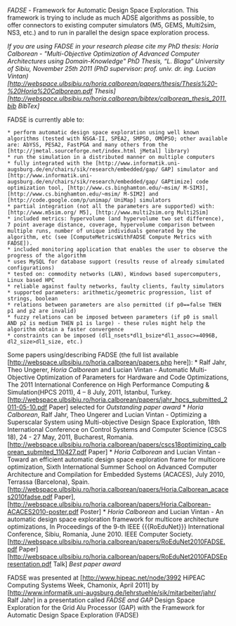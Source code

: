 *FADSE* - Framework for Automatic Design Space Exploration. This framework is trying to include as much ADSE algorithms as possible, to offer connectors to existing computer simulators (M5, GEMS, Multi2sim, NS3, etc.) and to run in parallel the design space exploration process.

*If you are using FADSE in your research please cite my PhD thesis: Horia Calborean  - "Multi-Objective Optimization of Advanced Computer Architectures using Domain-Knowledge" PhD Thesis, “L. Blaga” University of Sibiu, November 25th 2011 (PhD supervisor: prof. univ. dr. ing. Lucian Vintan)  
[http://webspace.ulbsibiu.ro/horia.calborean/papers/thesis/Thesis%20-%20Horia%20Calborean.pdf Thesis]
[http://webspace.ulbsibiu.ro/horia.calborean/bibtex/calborean_thesis_2011.bib BibTex]*

FADSE is currently able to:

    * perform automatic design space exploration using well known algorithms (tested with NSGA-II, SPEA2, SMPSO, OMOPSO; other available are: AbYSS, PESA2, FastPGA and many others from the [http://jmetal.sourceforge.net/index.html jMetal] library)
    * run the simulation in a distributed manner on multiple computers
    * fully integrated with the [http://www.informatik.uni-augsburg.de/en/chairs/sik/research/embedded/gap/ GAP] simulator and  [http://www.informatik.uni-augsburg.de/en/chairs/sik/research/embedded/gap/ GAPtimize] code optimization tool, [http://www.cs.binghamton.edu/~msim/ M-SIM3], [http://www.cs.binghamton.edu/~msim/ M-SIM2] and [http://code.google.com/p/unimap/ UniMap] simulators
    * partial integration (not all the parameters are supported) with: [http://www.m5sim.org/ M5], [http://www.multi2sim.org Multi2Sim]
    * included metrics: hypervolume (and hypervolume two set difference), 7 point average distance, coverage, hypervolume comparison between multiple runs, number of unique individuals generated by the algorithm, etc (see [ComputeMetricsWithFADSE Compute Metrics with FADSE]).
    * included monitoring application that enables the user to observe the progress of the algorithm
    * uses MySQL for database support (results reuse of already simulated configurations)
    * tested on: commodity networks (LAN), Windows based supercomputers, Linux based HPC 
    * reliable against faulty networks, faulty clients, faulty simulators
    * supported parameters: arithmetic/geometric progression, list of strings, boolean    
    * relations between parameters are also permitted (if p0==false THEN p1 and p2 are invalid)
    * fuzzy relations can be imposed between parameters (if p0 is small AND p2 is medium THEN p1 is large) - these rules might help the algorithm obtain a faster convergence 
    * constraints can be imposed (dl1_nsets*dl1_bsize*dl1_assoc>=4096B, dl2_size>dl1_size, etc.) 

Some papers using/describing FADSE (the full list available [http://webspace.ulbsibiu.ro/horia.calborean/papers.php here]):
    * Ralf Jahr, Theo Ungerer, *Horia* *Calborean* and Lucian Vintan - Automatic Multi-Objective Optimization of Parameters for Hardware and Code Optimizations, The 2011 International Conference on High Performance Computing & Simulation(HPCS 2011), 4 – 8 July, 2011, Istanbul, Turkey.[http://webspace.ulbsibiu.ro/horia.calborean/papers/jahr_hpcs_submitted_2011-05-10.pdf Paper] selected for *Outstanding* *paper* *award*
    * *Horia* *Calborean*, Ralf Jahr, Theo Ungerer and Lucian Vintan - Optimizing a Superscalar System using Multi-objective Design Space Exploration, 18th International Conference on Control Systems and Computer Science (CSCS 18), 24 - 27 May, 2011, Bucharest, Romania.[http://webspace.ulbsibiu.ro/horia.calborean/papers/cscs18optimizing_calborean_submited_110427.pdf Paper]
    * *Horia* *Calborean* and Lucian Vintan - Toward an efficient automatic design space exploration frame for multicore optimization, Sixth International Summer School on Advanced Computer Architecture and Compilation for Embedded Systems (ACACES), July 2010, Terrassa (Barcelona), Spain. [http://webspace.ulbsibiu.ro/horia.calborean/papers/Horia.Calborean_acaces2010fadse.pdf Paper], [http://webspace.ulbsibiu.ro/horia.calborean/papers/Horia.Calborean-ACACES2010-poster.pdf Poster]
    * *Horia* *Calborean* and Lucian Vintan - An automatic design space exploration framework for multicore architecture optimizations, In Proceedings of the 9-th IEEE {{{RoEduNet}}} International Conference, Sibiu, Romania, June 2010. IEEE Computer Society. [http://webspace.ulbsibiu.ro/horia.calborean/papers/RoEduNet2010FADSE.pdf Paper] [http://webspace.ulbsibiu.ro/horia.calborean/papers/RoEduNet2010FADSEpresentation.pdf Talk] *Best* *paper* *award* 

FADSE was presented at [http://www.hipeac.net/node/3992 HiPEAC Computing Systems Week, Chamonix, April 2011] by [http://www.informatik.uni-augsburg.de/lehrstuehle/sik/mitarbeiter/jahr/ Ralf Jahr] in a presentation called *FADSE and GAP* Design Space Exploration for the Grid Alu Processor (GAP) with the Framework for Automatic Design Space Exploration (FADSE)
